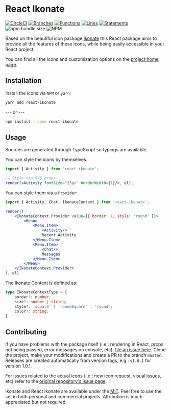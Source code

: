# React Ikonate

[![CircleCI](https://circleci.com/gh/danielkov/react-ikonate.svg?style=svg)](https://circleci.com/gh/danielkov/react-ikonate)
[![Branches](./coverage/badge-branches.svg)](./coverage/badge-branches.svg)
[![Functions](./coverage/badge-functions.svg)](./coverage/badge-functions.svg)
[![Lines](./coverage/badge-lines.svg)](./coverage/badge-lines.svg)
[![Statements](./coverage/badge-statements.svg)](./coverage/badge-statements.svg)
![npm bundle size](https://badgen.net/bundlephobia/minzip/react-ikonate)
![NPM](https://img.shields.io/npm/l/react-ikonate.svg)

Based on the beautiful icon package [Ikonate](https://www.ikonate.com/) this React package aims to provide all the features of these icons, while being easily accessible in your React project.

You can find all the icons and customization options on the [project home page](https://www.ikonate.com/).

## Installation

Install the icons via `NPM` or `yarn`:

```sh
yarn add react-ikonate
```

--- or ---

```sh
npm install --save react-ikonate
```

## Usage

Sources are generated through TypeScript so typings are available.

You can style the icons by themselves.

```jsx
import { Activity } from 'react-ikonate';

// Style via SVG props
render(<Activity fontSize="23px" borderWidth={1}/>, el);
```

You can style them via a `Provider`:

```jsx
import { Activity, Chat, IkonateContext } from 'react-ikonate';

render((
    <IkonateContext.Provider value={{ border: 1, style: 'round' }}>
        <Menu>
            <Menu.Item>
                <Activity/>
                Recent Activity
            </Menu.Item>
            <Menu.Item>
                <Chat/>
                Messages
            </Menu.Item>
        </Menu>
    </IkonateContext.Provider>
), el)
```

The Ikonate Context is defined as:

```ts
type IkonateContextType = {
    border?: number;
    size?: number | string;
    style?: 'square' | 'roundSquare' | 'round';
    color?: string;
}
```

## Contributing

If you have problems with the package itself (i.e.: rendering in React, props not being passed, error messages on console, etc), [file an issue here](https://github.com/danielkov/react-ikonate/issues). Clone the project, make your modifications and create a PR to the branch `master`. Releases are created automatically from version tags, e.g.: `v1.0.1` for version 1.0.1.

For issues related to the actual icons (i.e.: new icon request, visual issues, etc) refer to the [original repository's issue page](https://github.com/mikolajdobrucki/ikonate/issues).

Ikonate and React Ikonate are available under the [MIT](https://github.com/eucalyptuss/ikonate/blob/master/LICENSE). Feel free to use the set in both personal and commercial projects. Attribution is much appreciated but not required.
